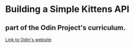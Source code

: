 # Building a Simple Kittens API
## part of the Odin Project's curriculum.

[Link to Odin's website](https://www.theodinproject.com/lessons/apis)